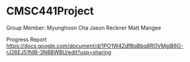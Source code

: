 # CMSC441Project

Group Member:
Myunghoon Cha
Jason Reckner
Matt Mangee


Progress Report
https://docs.google.com/document/d/1PO1W4ZdfBqBbq8ROVMgjB6G-rJ26EJ51fdB-3N8BWBU/edit?usp=sharing
